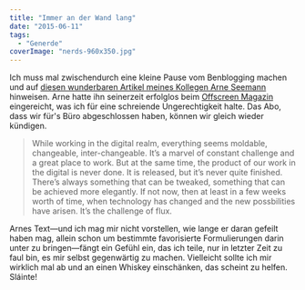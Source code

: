 ```yaml
---
title: "Immer an der Wand lang"
date: "2015-06-11"
tags:
  - "Generde"
coverImage: "nerds-960x350.jpg"
---
```


Ich muss mal zwischendurch eine kleine Pause vom Benblogging machen und auf [diesen wunderbaren Artikel meines Kollegen Arne Seemann](http://www.arnalyse.de/2015/06/constant-flux/) hinweisen. Arne hatte ihn seinerzeit erfolglos beim [Offscreen Magazin](http://www.offscreenmag.com/) eingereicht, was ich für eine schreiende Ungerechtigkeit halte. Das Abo, dass wir für's Büro abgeschlossen haben, können wir gleich wieder kündigen.

> While working in the digital realm, everything seems moldable, changeable, inter-changeable. It’s a marvel of constant challenge and a great place to work. But at the same time, the product of our work in the digital is never done. It is released, but it’s never quite finished. There’s always something that can be tweaked, something that can be achieved more elegantly. If not now, then at least in a few weeks worth of time, when technology has changed and the new possbilities have arisen. It’s the challenge of flux.

Arnes Text—und ich mag mir nicht vorstellen, wie lange er daran gefeilt haben mag, allein schon um bestimmte favorisierte Formulierungen darin unter zu bringen—fängt ein Gefühl ein, das ich teile, nur in letzter Zeit zu faul bin, es mir selbst gegenwärtig zu machen. Vielleicht sollte ich mir wirklich mal ab und an einen Whiskey einschänken, das scheint zu helfen. Sláinte!
